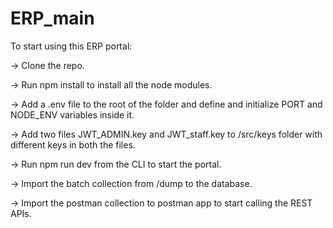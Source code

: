 # ERP_main

To start using this ERP portal:

-> Clone the repo.

-> Run npm install to install all the node modules.

-> Add a .env file to the root of the folder and define and initialize PORT and NODE_ENV variables inside it.

-> Add two files JWT_ADMIN.key and JWT_staff.key to /src/keys folder with different keys in both the files.

-> Run npm run dev from the CLI to start the portal.

-> Import the batch collection from /dump to the database.

-> Import the postman collection to postman app to start calling the REST APIs. 
